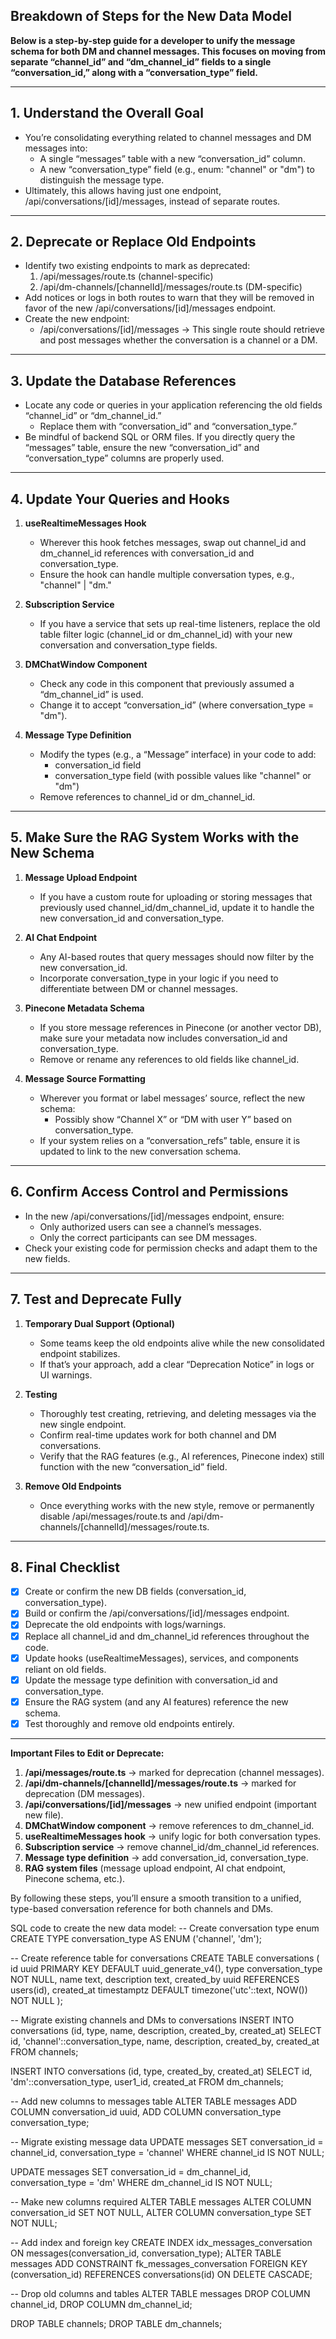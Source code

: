 ## Breakdown of Steps for the New Data Model
**Below is a step-by-step guide for a developer to unify the message schema for both DM and channel messages. This focuses on moving from separate “channel_id” and “dm_channel_id” fields to a single “conversation_id,” along with a “conversation_type” field.**

---

## 1. Understand the Overall Goal
- You’re consolidating everything related to channel messages and DM messages into:
  - A single “messages” table with a new “conversation_id” column.
  - A new “conversation_type” field (e.g., enum: "channel" or "dm") to distinguish the message type.
- Ultimately, this allows having just one endpoint, /api/conversations/[id]/messages, instead of separate routes.

---

## 2. Deprecate or Replace Old Endpoints
- Identify two existing endpoints to mark as deprecated:
  1. /api/messages/route.ts (channel-specific)
  2. /api/dm-channels/[channelId]/messages/route.ts (DM-specific)
- Add notices or logs in both routes to warn that they will be removed in favor of the new /api/conversations/[id]/messages endpoint.
- Create the new endpoint:
  - /api/conversations/[id]/messages → This single route should retrieve and post messages whether the conversation is a channel or a DM.

---

## 3. Update the Database References
- Locate any code or queries in your application referencing the old fields “channel_id” or “dm_channel_id.”
  - Replace them with “conversation_id” and “conversation_type.”
- Be mindful of backend SQL or ORM files. If you directly query the “messages” table, ensure the new “conversation_id” and “conversation_type” columns are properly used.

---

## 4. Update Your Queries and Hooks
1. **useRealtimeMessages Hook**  
   - Wherever this hook fetches messages, swap out channel_id and dm_channel_id references with conversation_id and conversation_type.  
   - Ensure the hook can handle multiple conversation types, e.g., "channel" | "dm."

2. **Subscription Service**  
   - If you have a service that sets up real-time listeners, replace the old table filter logic (channel_id or dm_channel_id) with your new conversation and conversation_type fields.

3. **DMChatWindow Component**  
   - Check any code in this component that previously assumed a “dm_channel_id” is used.  
   - Change it to accept “conversation_id” (where conversation_type = "dm").

4. **Message Type Definition**  
   - Modify the types (e.g., a “Message” interface) in your code to add:
     - conversation_id field
     - conversation_type field (with possible values like "channel" or "dm")
   - Remove references to channel_id or dm_channel_id.

---

## 5. Make Sure the RAG System Works with the New Schema
1. **Message Upload Endpoint**  
   - If you have a custom route for uploading or storing messages that previously used channel_id/dm_channel_id, update it to handle the new conversation_id and conversation_type.

2. **AI Chat Endpoint**  
   - Any AI-based routes that query messages should now filter by the new conversation_id.  
   - Incorporate conversation_type in your logic if you need to differentiate between DM or channel messages.

3. **Pinecone Metadata Schema**  
   - If you store message references in Pinecone (or another vector DB), make sure your metadata now includes conversation_id and conversation_type.  
   - Remove or rename any references to old fields like channel_id.

4. **Message Source Formatting**  
   - Wherever you format or label messages’ source, reflect the new schema:
     - Possibly show “Channel X” or “DM with user Y” based on conversation_type.
   - If your system relies on a “conversation_refs” table, ensure it is updated to link to the new conversation schema.

---

## 6. Confirm Access Control and Permissions
- In the new /api/conversations/[id]/messages endpoint, ensure:
  - Only authorized users can see a channel’s messages.
  - Only the correct participants can see DM messages.  
- Check your existing code for permission checks and adapt them to the new fields.

---

## 7. Test and Deprecate Fully
1. **Temporary Dual Support (Optional)**  
   - Some teams keep the old endpoints alive while the new consolidated endpoint stabilizes.  
   - If that’s your approach, add a clear “Deprecation Notice” in logs or UI warnings.

2. **Testing**  
   - Thoroughly test creating, retrieving, and deleting messages via the new single endpoint.  
   - Confirm real-time updates work for both channel and DM conversations.
   - Verify that the RAG features (e.g., AI references, Pinecone index) still function with the new “conversation_id” field.

3. **Remove Old Endpoints**  
   - Once everything works with the new style, remove or permanently disable /api/messages/route.ts and /api/dm-channels/[channelId]/messages/route.ts.

---

## 8. Final Checklist
- [x] Create or confirm the new DB fields (conversation_id, conversation_type).  
- [x] Build or confirm the /api/conversations/[id]/messages endpoint.  
- [x] Deprecate the old endpoints with logs/warnings.  
- [x] Replace all channel_id and dm_channel_id references throughout the code.  
- [x] Update hooks (useRealtimeMessages), services, and components reliant on old fields.  
- [x] Update the message type definition with conversation_id and conversation_type.  
- [x] Ensure the RAG system (and any AI features) reference the new schema.  
- [x] Test thoroughly and remove old endpoints entirely.

---

**Important Files to Edit or Deprecate:**
1. **/api/messages/route.ts** → marked for deprecation (channel messages).  
2. **/api/dm-channels/[channelId]/messages/route.ts** → marked for deprecation (DM messages).  
3. **/api/conversations/[id]/messages** → new unified endpoint (important new file).  
4. **DMChatWindow component** → remove references to dm_channel_id.  
5. **useRealtimeMessages hook** → unify logic for both conversation types.  
6. **Subscription service** → remove channel_id/dm_channel_id references.  
7. **Message type definition** → add conversation_id, conversation_type.  
8. **RAG system files** (message upload endpoint, AI chat endpoint, Pinecone schema, etc.).

By following these steps, you’ll ensure a smooth transition to a unified, type-based conversation reference for both channels and DMs.


SQL code to create the new data model:
-- Create conversation type enum
CREATE TYPE conversation_type AS ENUM ('channel', 'dm');

-- Create reference table for conversations
CREATE TABLE conversations (
    id uuid PRIMARY KEY DEFAULT uuid_generate_v4(),
    type conversation_type NOT NULL,
    name text,
    description text,
    created_by uuid REFERENCES users(id),
    created_at timestamptz DEFAULT timezone('utc'::text, NOW()) NOT NULL
);

-- Migrate existing channels and DMs to conversations
INSERT INTO conversations (id, type, name, description, created_by, created_at)
SELECT id, 'channel'::conversation_type, name, description, created_by, created_at
FROM channels;

INSERT INTO conversations (id, type, created_by, created_at)
SELECT id, 'dm'::conversation_type, user1_id, created_at
FROM dm_channels;

-- Add new columns to messages table
ALTER TABLE messages
ADD COLUMN conversation_id uuid,
ADD COLUMN conversation_type conversation_type;

-- Migrate existing message data
UPDATE messages 
SET conversation_id = channel_id,
    conversation_type = 'channel'
WHERE channel_id IS NOT NULL;

UPDATE messages 
SET conversation_id = dm_channel_id,
    conversation_type = 'dm'
WHERE dm_channel_id IS NOT NULL;

-- Make new columns required
ALTER TABLE messages
ALTER COLUMN conversation_id SET NOT NULL,
ALTER COLUMN conversation_type SET NOT NULL;

-- Add index and foreign key
CREATE INDEX idx_messages_conversation ON messages(conversation_id, conversation_type);
ALTER TABLE messages
ADD CONSTRAINT fk_messages_conversation
    FOREIGN KEY (conversation_id) 
    REFERENCES conversations(id)
    ON DELETE CASCADE;

-- Drop old columns and tables
ALTER TABLE messages
DROP COLUMN channel_id,
DROP COLUMN dm_channel_id;

DROP TABLE channels;
DROP TABLE dm_channels;